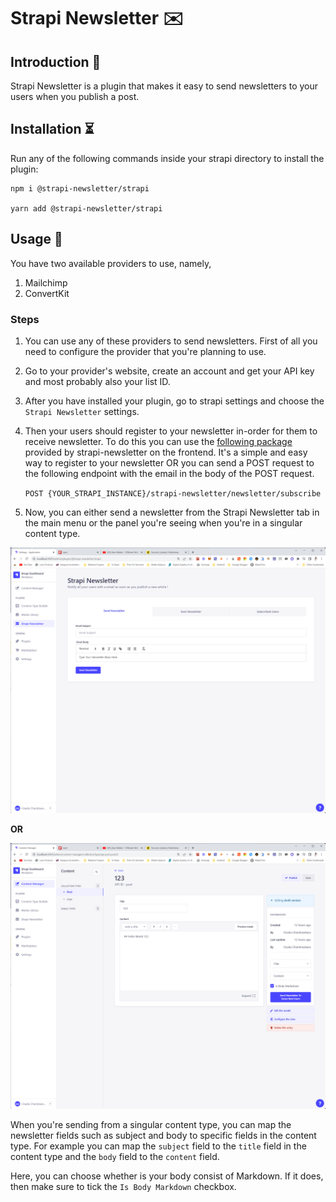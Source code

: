 # Strapi Newsletter ✉️

## Introduction 📖

Strapi Newsletter is a plugin that makes it easy to send newsletters to your users when you publish a post.

## Installation ⏳

Run any of the following commands inside your strapi directory to install the plugin:

```
npm i @strapi-newsletter/strapi

yarn add @strapi-newsletter/strapi
```

## Usage 💄

You have two available providers to use, namely,

1. Mailchimp
2. ConvertKit

### Steps

1. You can use any of these providers to send newsletters. First of all you need to configure the provider that you're planning to use.

2. Go to your provider's website, create an account and get your API key and most probably also your list ID.

3. After you have installed your plugin, go to strapi settings and choose the `Strapi Newsletter` settings.

4. Then your users should register to your newsletter in-order for them to receive newsletter. To do this you can use the [following package](https://npmjs.com/package/@strapi-newsletter/react) provided by strapi-newsletter on the frontend. It's a simple and easy way to register to your newsletter OR you can send a POST request to the following endpoint with the email in the body of the POST request.

   `POST {YOUR_STRAPI_INSTANCE}/strapi-newsletter/newsletter/subscribe`

5. Now, you can either send a newsletter from the Strapi Newsletter tab in the main menu or the panel you're seeing when you're in a singular content type.

![Strapi Newsletter Admin](/images/strapi-newsletter-admin.png)

**OR**

![Strapi Newsletter Singular Content Type](/images/strapi-newsletter-singular.png)

When you're sending from a singular content type, you can map the newsletter fields such as subject and body to specific fields in the content type. For example you can map the `subject` field to the `title` field in the content type and the `body` field to the `content` field.

Here, you can choose whether is your body consist of Markdown. If it does, then make sure to tick the `Is Body Markdown` checkbox.
